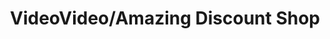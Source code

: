 ---
title: "VideoVideo/Amazing Discount Shop"
url: /aurora/videovideo-amazing-discount-shop/
shop: video
---